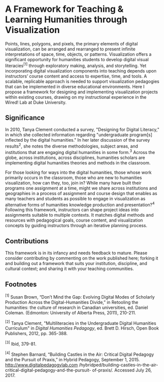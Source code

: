 # A Framework for Teaching & Learning Humanities through Visualization
Points, lines, polygons, and pixels, the primary elements of digital visualization, can be arranged and rearranged to present infinite interpretations of space, time, objects, or patterns. Visualization offers a significant opportunity for humanities students to develop digital visual literacies<sup>[1]</sup> through exploratory making, analysis, and storytelling. Yet incorporating digital visualization components into teaching depends upon instructors’ course content and access to expertise, time, and tools. A scalable, replicable approach is needed to support visualization pedagogies that can be implemented in diverse educational environments. Here I propose a framework for designing and implementing visualization projects within existing courses, drawing on my instructional experience in the Wired! Lab at Duke University.

## Significance
In 2010, Tanya Clement conducted a survey, "Designing for Digital Literacy," in which she collected information regarding "undergraduate program[s] inflected by the digital humanities." In her later discussion of the survey results<sup>2</sup>, she notes the diverse methodologies, subject areas, and institutions that are engaging digital humanities in some form.<sup>3</sup> Across the globe, across institutions, across disciplines, humanities scholars are implementing digital humanities theories and methods in the classroom.

For those looking for ways into the digital humanities, those whose work primarily occurs in the classroom, those who are new to humanities visualization, how can they, too, join in? While many have built their programs one assignment at a time, might we share across institutions and geographies in a process of assignment and course design that enables as many teachers and students as possible to engage in visualization as alternative forms of humanities knowledge production and presentation?<sup>4</sup> Following this framework, instructors can shape project ideas into assignments suitable to multiple contexts. It matches digital methods and resources with pedagogical goals, course content, and visualization concepts by guiding instructors through an iterative planning process.

## Contributions
This framework is in its infancy and needs feedback to mature. Please consider contributing by commenting on the work published here; forking it and building out a framework that suits your institution, discipline, and cultural context; and sharing it with your teaching communities.


## Footnotes
<sup>[1]</sup> Susan Brown, “Don’t Mind the Gap: Evolving Digital Modes of Scholarly Production Across the Digital-Humanities Divide,” in Retooling the humanities: the culture of research in Canadian universities, ed. Daniel Coleman. (Edmonton: University of Alberta Press, 2011), 210-211.

<sup>[2]</sup> Tanya Clement, "Multiliteracies in the Undergraduate Digital Humanities Curriculum" in *Digital Humanities Pedagogy*, ed. Brett D. Hirsch, Open Book Publishers, 2012, pp. 365-388.

<sup>[3]</sup> Ibid, 379-81.

<sup>[4]</sup> Stephen Barnard, “Building Castles in the Air: Critical Digital Pedagogy and the Pursuit of Praxis,” in Hybrid Pedagogy, September 1, 2015. http://www.digitalpedagogylab.com /hybridped/building-castles-in-the-air-critical-digital-pedagogy-and-the-pursuit- of-praxis/. Accessed July 26, 2017.
